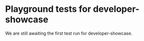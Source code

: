 # Playground tests for developer-showcase
We are still awaiting the first test run for developer-showcase.
